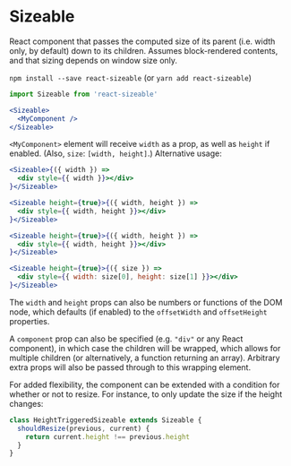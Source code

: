 # Sizeable

React component that passes the computed size of its parent (i.e. width only, by default) down to its children. Assumes block-rendered contents, and that sizing depends on window size only.

`npm install --save react-sizeable` (or `yarn add react-sizeable`)

```jsx
import Sizeable from 'react-sizeable'

<Sizeable>
  <MyComponent />
</Sizeable>
```

`<MyComponent>` element will receive `width` as a prop, as well as `height` if enabled. (Also, `size`: `[width, height]`.) Alternative usage:

```jsx
<Sizeable>{({ width }) =>
  <div style={{ width }}></div>
}</Sizeable>

<Sizeable height={true}>{({ width, height }) =>
  <div style={{ width, height }}></div>
}</Sizeable>

<Sizeable height={true}>{({ width, height }) =>
  <div style={{ width, height }}></div>
}</Sizeable>

<Sizeable height={true}>{({ size }) =>
  <div style={{ width: size[0], height: size[1] }}></div>
}</Sizeable>
```

The `width` and `height` props can also be numbers or functions of the DOM node, which defaults (if enabled) to the `offsetWidth` and `offsetHeight` properties.

A `component` prop can also be specified (e.g. `"div"` or any React component), in which case the children will be wrapped, which allows for multiple children (or alternatively, a function returning an array). Arbitrary extra props will also be passed through to this wrapping element.

For added flexibility, the component can be extended with a condition for whether or not to resize. For instance, to only update the size if the height changes:

```jsx
class HeightTriggeredSizeable extends Sizeable {
  shouldResize(previous, current) {
    return current.height !== previous.height
  }
}
```
